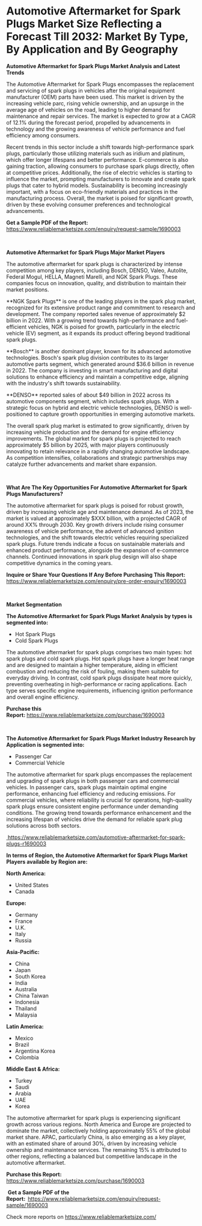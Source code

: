 <p><h1>Automotive Aftermarket for Spark Plugs Market Size Reflecting a Forecast Till 2032: Market By Type, By Application and By Geography</h1></p><p><strong>Automotive Aftermarket for Spark Plugs Market Analysis and Latest Trends</strong></p>
<p><p>The Automotive Aftermarket for Spark Plugs encompasses the replacement and servicing of spark plugs in vehicles after the original equipment manufacturer (OEM) parts have been used. This market is driven by the increasing vehicle parc, rising vehicle ownership, and an upsurge in the average age of vehicles on the road, leading to higher demand for maintenance and repair services. The market is expected to grow at a CAGR of 12.1% during the forecast period, propelled by advancements in technology and the growing awareness of vehicle performance and fuel efficiency among consumers.</p><p>Recent trends in this sector include a shift towards high-performance spark plugs, particularly those utilizing materials such as iridium and platinum, which offer longer lifespans and better performance. E-commerce is also gaining traction, allowing consumers to purchase spark plugs directly, often at competitive prices. Additionally, the rise of electric vehicles is starting to influence the market, prompting manufacturers to innovate and create spark plugs that cater to hybrid models. Sustainability is becoming increasingly important, with a focus on eco-friendly materials and practices in the manufacturing process. Overall, the market is poised for significant growth, driven by these evolving consumer preferences and technological advancements.</p></p>
<p><strong>Get a Sample PDF of the Report:&nbsp;</strong> <a href="https://www.reliablemarketsize.com/enquiry/request-sample/1690003?utm_campaign=3092&utm_medium=2&utm_source=Github&utm_content=ia&utm_term=30032025&utm_id=automotive-aftermarket-for-spark-plugs">https://www.reliablemarketsize.com/enquiry/request-sample/1690003</a></p>
<p>&nbsp;</p>
<p><strong>Automotive Aftermarket for Spark Plugs Major Market Players</strong></p>
<p><p>The automotive aftermarket for spark plugs is characterized by intense competition among key players, including Bosch, DENSO, Valeo, Autolite, Federal Mogul, HELLA, Magneti Marelli, and NGK Spark Plugs. These companies focus on innovation, quality, and distribution to maintain their market positions.</p><p>**NGK Spark Plugs** is one of the leading players in the spark plug market, recognized for its extensive product range and commitment to research and development. The company reported sales revenue of approximately $2 billion in 2022. With a growing trend towards high-performance and fuel-efficient vehicles, NGK is poised for growth, particularly in the electric vehicle (EV) segment, as it expands its product offering beyond traditional spark plugs.</p><p>**Bosch** is another dominant player, known for its advanced automotive technologies. Bosch's spark plug division contributes to its larger automotive parts segment, which generated around $36.6 billion in revenue in 2022. The company is investing in smart manufacturing and digital solutions to enhance efficiency and maintain a competitive edge, aligning with the industry's shift towards sustainability.</p><p>**DENSO** reported sales of about $49 billion in 2022 across its automotive components segment, which includes spark plugs. With a strategic focus on hybrid and electric vehicle technologies, DENSO is well-positioned to capture growth opportunities in emerging automotive markets.</p><p>The overall spark plug market is estimated to grow significantly, driven by increasing vehicle production and the demand for engine efficiency improvements. The global market for spark plugs is projected to reach approximately $5 billion by 2025, with major players continuously innovating to retain relevance in a rapidly changing automotive landscape. As competition intensifies, collaborations and strategic partnerships may catalyze further advancements and market share expansion.</p></p>
<p>&nbsp;</p>
<p><strong>What Are The Key Opportunities For Automotive Aftermarket for Spark Plugs Manufacturers?</strong></p>
<p><p>The automotive aftermarket for spark plugs is poised for robust growth, driven by increasing vehicle age and maintenance demand. As of 2023, the market is valued at approximately $XXX billion, with a projected CAGR of around XX% through 2030. Key growth drivers include rising consumer awareness of vehicle performance, the advent of advanced ignition technologies, and the shift towards electric vehicles requiring specialized spark plugs. Future trends indicate a focus on sustainable materials and enhanced product performance, alongside the expansion of e-commerce channels. Continued innovations in spark plug design will also shape competitive dynamics in the coming years.</p></p>
<p><strong>Inquire or Share Your Questions If Any Before Purchasing This Report:</strong> <a href="https://www.reliablemarketsize.com/enquiry/pre-order-enquiry/1690003?utm_campaign=3092&utm_medium=2&utm_source=Github&utm_content=ia&utm_term=30032025&utm_id=automotive-aftermarket-for-spark-plugs">https://www.reliablemarketsize.com/enquiry/pre-order-enquiry/1690003</a></p>
<p>&nbsp;</p>
<p><strong>Market Segmentation</strong></p>
<p><strong>The Automotive Aftermarket for Spark Plugs Market Analysis by types is segmented into:</strong></p>
<p><ul><li>Hot Spark Plugs</li><li>Cold Spark Plugs</li></ul></p>
<p><p>The automotive aftermarket for spark plugs comprises two main types: hot spark plugs and cold spark plugs. Hot spark plugs have a longer heat range and are designed to maintain a higher temperature, aiding in efficient combustion and reducing the risk of fouling, making them suitable for everyday driving. In contrast, cold spark plugs dissipate heat more quickly, preventing overheating in high-performance or racing applications. Each type serves specific engine requirements, influencing ignition performance and overall engine efficiency.</p></p>
<p><strong>Purchase this Report:&nbsp;</strong><a href="https://www.reliablemarketsize.com/purchase/1690003?utm_campaign=3092&utm_medium=2&utm_source=Github&utm_content=ia&utm_term=30032025&utm_id=automotive-aftermarket-for-spark-plugs">https://www.reliablemarketsize.com/purchase/1690003</a></p>
<p>&nbsp;</p>
<p><strong>The Automotive Aftermarket for Spark Plugs Market Industry Research by Application is segmented into:</strong></p>
<p><ul><li>Passenger Car</li><li>Commercial Vehicle</li></ul></p>
<p><p>The automotive aftermarket for spark plugs encompasses the replacement and upgrading of spark plugs in both passenger cars and commercial vehicles. In passenger cars, spark plugs maintain optimal engine performance, enhancing fuel efficiency and reducing emissions. For commercial vehicles, where reliability is crucial for operations, high-quality spark plugs ensure consistent engine performance under demanding conditions. The growing trend towards performance enhancement and the increasing lifespan of vehicles drive the demand for reliable spark plug solutions across both sectors.</p></p>
<p><a href="https://www.reliablemarketsize.com/automotive-aftermarket-for-spark-plugs-r1690003?utm_campaign=3092&utm_medium=2&utm_source=Github&utm_content=ia&utm_term=30032025&utm_id=automotive-aftermarket-for-spark-plugs">&nbsp;https://www.reliablemarketsize.com/automotive-aftermarket-for-spark-plugs-r1690003</a></p>
<p><strong>In terms of Region, the Automotive Aftermarket for Spark Plugs Market Players available by Region are:</strong></p>
<p>
    <p> <strong> North America: </strong>
        <ul>
            <li>United States</li>
            <li>Canada</li>
        </ul>
        </p> 
    <p> <strong> Europe: </strong>
        <ul>
            <li>Germany</li>
            <li>France</li>
            <li>U.K.</li>
            <li>Italy</li>
            <li>Russia</li>
        </ul>
        </p> 
    <p> <strong> Asia-Pacific: </strong>
        <ul>
            <li>China</li>
            <li>Japan</li>
            <li>South Korea</li>
            <li>India</li>
            <li>Australia</li>
            <li>China Taiwan</li>
            <li>Indonesia</li>
            <li>Thailand</li>
            <li>Malaysia</li>
        </ul>
        </p> 
    <p> <strong> Latin America: </strong>
        <ul>
            <li>Mexico</li>
            <li>Brazil</li>
            <li>Argentina Korea</li>
            <li>Colombia</li>
        </ul>
        </p> 
    <p> <strong> Middle East & Africa: </strong>
        <ul>
            <li>Turkey</li>
            <li>Saudi</li>
            <li>Arabia</li>
            <li>UAE</li>
            <li>Korea</li>
        </ul>
    </p>
    </p>
<p><p>The automotive aftermarket for spark plugs is experiencing significant growth across various regions. North America and Europe are projected to dominate the market, collectively holding approximately 55% of the global market share. APAC, particularly China, is also emerging as a key player, with an estimated share of around 30%, driven by increasing vehicle ownership and maintenance services. The remaining 15% is attributed to other regions, reflecting a balanced but competitive landscape in the automotive aftermarket.</p></p>
<p><strong>Purchase this Report: </strong><a href="https://www.reliablemarketsize.com/purchase/1690003?utm_campaign=3092&utm_medium=2&utm_source=Github&utm_content=ia&utm_term=30032025&utm_id=automotive-aftermarket-for-spark-plugs">https://www.reliablemarketsize.com/purchase/1690003</a></p>
<p>&nbsp;<strong>Get a Sample PDF of the Report:&nbsp;&nbsp;</strong><a href="https://www.reliablemarketsize.com/enquiry/request-sample/1690003?utm_campaign=3092&utm_medium=2&utm_source=Github&utm_content=ia&utm_term=30032025&utm_id=automotive-aftermarket-for-spark-plugs">https://www.reliablemarketsize.com/enquiry/request-sample/1690003</a></p>
<p><strong></strong></p>
<p>Check more reports on <a href="https://www.reliablemarketsize.com/?utm_campaign=3092&utm_medium=2&utm_source=Github&utm_content=ia&utm_term=30032025&utm_id=automotive-aftermarket-for-spark-plugs">https://www.reliablemarketsize.com/</a></p>